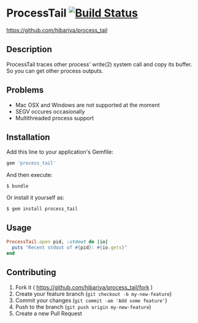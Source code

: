 # ProcessTail [![Build Status](https://travis-ci.org/hibariya/process_tail.svg?branch=master)](https://travis-ci.org/hibariya/process_tail)

https://github.com/hibariya/process_tail

## Description

ProcessTail traces other process' write(2) system call and copy its buffer.
So you can get other process outputs.

## Problems

* Mac OSX and Windows are not supported at the moment
* SEGV occures occasionally
* Multithreaded process support

## Installation

Add this line to your application's Gemfile:

```ruby
gem 'process_tail'
```

And then execute:

    $ bundle

Or install it yourself as:

    $ gem install process_tail

## Usage

```ruby
ProcessTail.open pid, :stdout do |io|
  puts "Recent stdout of #{pid}: #{io.gets}"
end
```

## Contributing

1. Fork it ( https://github.com/hibariya/process_tail/fork )
2. Create your feature branch (`git checkout -b my-new-feature`)
3. Commit your changes (`git commit -am 'Add some feature'`)
4. Push to the branch (`git push origin my-new-feature`)
5. Create a new Pull Request
